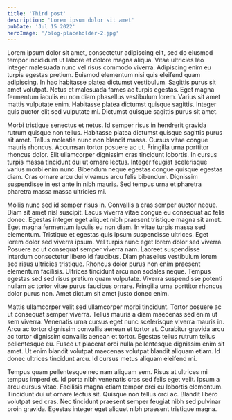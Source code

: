 ```yaml
---
title: 'Third post'
description: 'Lorem ipsum dolor sit amet'
pubDate: 'Jul 15 2022'
heroImage: '/blog-placeholder-2.jpg'
---
```


Lorem ipsum dolor sit amet, consectetur adipiscing elit, sed do eiusmod tempor incididunt ut labore
et dolore magna aliqua. Vitae ultricies leo integer malesuada nunc vel risus commodo viverra.
Adipiscing enim eu turpis egestas pretium. Euismod elementum nisi quis eleifend quam adipiscing. In
hac habitasse platea dictumst vestibulum. Sagittis purus sit amet volutpat. Netus et malesuada fames
ac turpis egestas. Eget magna fermentum iaculis eu non diam phasellus vestibulum lorem. Varius sit
amet mattis vulputate enim. Habitasse platea dictumst quisque sagittis. Integer quis auctor elit sed
vulputate mi. Dictumst quisque sagittis purus sit amet.

Morbi tristique senectus et netus. Id semper risus in hendrerit gravida rutrum quisque non tellus.
Habitasse platea dictumst quisque sagittis purus sit amet. Tellus molestie nunc non blandit massa.
Cursus vitae congue mauris rhoncus. Accumsan tortor posuere ac ut. Fringilla urna porttitor rhoncus
dolor. Elit ullamcorper dignissim cras tincidunt lobortis. In cursus turpis massa tincidunt dui ut
ornare lectus. Integer feugiat scelerisque varius morbi enim nunc. Bibendum neque egestas congue
quisque egestas diam. Cras ornare arcu dui vivamus arcu felis bibendum. Dignissim suspendisse in est
ante in nibh mauris. Sed tempus urna et pharetra pharetra massa massa ultricies mi.

Mollis nunc sed id semper risus in. Convallis a cras semper auctor neque. Diam sit amet nisl
suscipit. Lacus viverra vitae congue eu consequat ac felis donec. Egestas integer eget aliquet nibh
praesent tristique magna sit amet. Eget magna fermentum iaculis eu non diam. In vitae turpis massa
sed elementum. Tristique et egestas quis ipsum suspendisse ultrices. Eget lorem dolor sed viverra
ipsum. Vel turpis nunc eget lorem dolor sed viverra. Posuere ac ut consequat semper viverra nam.
Laoreet suspendisse interdum consectetur libero id faucibus. Diam phasellus vestibulum lorem sed
risus ultricies tristique. Rhoncus dolor purus non enim praesent elementum facilisis. Ultrices
tincidunt arcu non sodales neque. Tempus egestas sed sed risus pretium quam vulputate. Viverra
suspendisse potenti nullam ac tortor vitae purus faucibus ornare. Fringilla urna porttitor rhoncus
dolor purus non. Amet dictum sit amet justo donec enim.

Mattis ullamcorper velit sed ullamcorper morbi tincidunt. Tortor posuere ac ut consequat semper
viverra. Tellus mauris a diam maecenas sed enim ut sem viverra. Venenatis urna cursus eget nunc
scelerisque viverra mauris in. Arcu ac tortor dignissim convallis aenean et tortor at. Curabitur
gravida arcu ac tortor dignissim convallis aenean et tortor. Egestas tellus rutrum tellus
pellentesque eu. Fusce ut placerat orci nulla pellentesque dignissim enim sit amet. Ut enim blandit
volutpat maecenas volutpat blandit aliquam etiam. Id donec ultrices tincidunt arcu. Id cursus metus
aliquam eleifend mi.

Tempus quam pellentesque nec nam aliquam sem. Risus at ultrices mi tempus imperdiet. Id porta nibh
venenatis cras sed felis eget velit. Ipsum a arcu cursus vitae. Facilisis magna etiam tempor orci eu
lobortis elementum. Tincidunt dui ut ornare lectus sit. Quisque non tellus orci ac. Blandit libero
volutpat sed cras. Nec tincidunt praesent semper feugiat nibh sed pulvinar proin gravida. Egestas
integer eget aliquet nibh praesent tristique magna.
